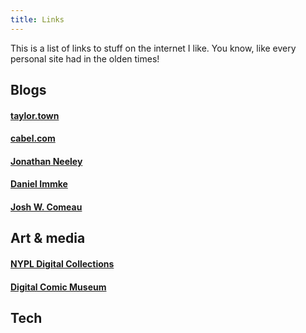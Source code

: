 ```yaml
---
title: Links
---
```


This is a list of links to stuff on the internet I like. You know, like every personal site had in the olden times!

## Blogs

#### [taylor.town](https://taylor.town)

#### [cabel.com](https://cabel.com)

#### [Jonathan Neeley](https://jonathanneeley.substack.com/)

#### [Daniel Immke](https://daniel.do/)

#### [Josh W. Comeau](https://www.joshwcomeau.com/)
  
## Art & media

#### [NYPL Digital Collections](https://digitalcollections.nypl.org/)

#### [Digital Comic Museum](https://digitalcomicmuseum.com/)

## Tech